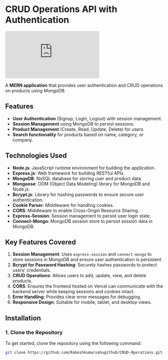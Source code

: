 # CRUD Operations API with Authentication
 ![image signup](https://github.com/Rakeshkumarsahugithub/CRUD-Operations/blob/0eff9baf143fc65f69dde96b848b2fba0dc445ad/README.md)

A **MERN application** that provides user authentication and CRUD operations on products using MongoDB.

## Features

- **User Authentication** (Signup, Login, Logout) with session management.
- **Session Management** using MongoDB to persist sessions.
- **Product Management** (Create, Read, Update, Delete) for users.
- **Search functionality** for products based on name, category, or company.

## Technologies Used

- **Node.js**: JavaScript runtime environment for building the application.
- **Express.js**: Web framework for building RESTful APIs.
- **MongoDB**: NoSQL database for storing user and product data.
- **Mongoose**: ODM (Object Data Modeling) library for MongoDB and Node.js.
- **Bcrypt.js**: Library for hashing passwords to ensure secure user authentication.
- **Cookie Parser**: Middleware for handling cookies.
- **CORS**: Middleware to enable Cross-Origin Resource Sharing.
- **Express-Session**: Session management to persist user login state.
- **Connect-Mongo**: MongoDB session store to persist session data in MongoDB.

## Key Features Covered

1. **Session Management**: Uses `express-session` and `connect-mongo` to store sessions in MongoDB and ensure user authentication is persistent.
2. **Bcrypt for Password Hashing**: Securely hashes passwords to protect users' credentials.
3. **CRUD Operations**: Allows users to add, update, view, and delete products.
4. **CORS**: Ensures the frontend hosted on Vercel can communicate with the backend server while keeping sessions and cookies intact.
5. **Error Handling**: Provides clear error messages for debugging.
6. **Responsive Design**: Suitable for mobile, tablet, and desktop views.

## Installation

### 1. Clone the Repository

To get started, clone the repository using the following command:

```bash
git clone https://github.com/Rakeshkumarsahugithub/CRUD-Operations.git

